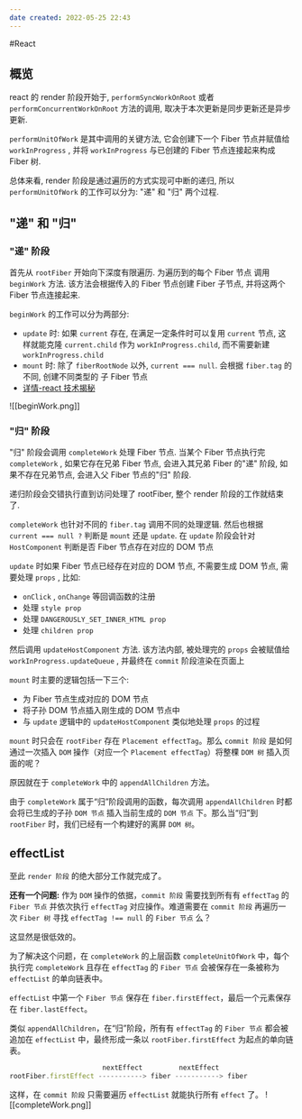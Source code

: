 ```yaml
---
date created: 2022-05-25 22:43
---
```

#React 

## 概览

react 的 render 阶段开始于, `performSyncWorkOnRoot` 或者 `performConcurrentWorkOnRoot` 方法的调用, 取决于本次更新是同步更新还是异步更新.

`performUnitOfWork` 是其中调用的关键方法, 它会创建下一个 Fiber 节点并赋值给 `workInProgress` , 并将 `workInProgress` 与已创建的 Fiber 节点连接起来构成 Fiber 树.

总体来看, render 阶段是通过遍历的方式实现可中断的递归, 所以 `performUnitOfWork` 的工作可以分为: "递" 和 "归" 两个过程.

## "递" 和 "归"

### "递" 阶段

首先从 `rootFiber` 开始向下深度有限遍历. 为遍历到的每个 Fiber 节点 调用 `beginWork` 方法. 该方法会根据传入的 Fiber 节点创建 Fiber 子节点, 并将这两个 Fiber 节点连接起来.

`beginWork` 的工作可以分为两部分:

- `update` 时: 如果 `current` 存在, 在满足一定条件时可以复用 `current` 节点, 这样就能克隆 `current.child` 作为 `workInProgress.child`, 而不需要新建 `workInProgress.child`
- `mount` 时: 除了 `fiberRootNode` 以外, `current === null`. 会根据 `fiber.tag` 的不同, 创建不同类型的 子 Fiber 节点
- [详情-react 技术揭秘](https://react.iamkasong.com/process/beginWork.html#%E6%96%B9%E6%B3%95%E6%A6%82%E8%A7%88)

![[beginWork.png]]

### "归" 阶段

"归" 阶段会调用 `completeWork` 处理 Fiber 节点. 当某个 Fiber 节点执行完 `completeWork` , 如果它存在兄弟 Fiber 节点, 会进入其兄弟 Fiber 的"递" 阶段, 如果不存在兄弟节点, 会进入父 Fiber 节点的"归" 阶段.

递归阶段会交错执行直到访问处理了 rootFiber, 整个 render 阶段的工作就结束了.

`completeWork` 也针对不同的 `fiber.tag` 调用不同的处理逻辑. 然后也根据 `current === null ?` 判断是 `mount` 还是 `update`. 在 `update` 阶段会针对 `HostComponent` 判断是否 Fiber 节点存在对应的 DOM 节点

`update` 时如果 Fiber 节点已经存在对应的 DOM 节点, 不需要生成 DOM 节点, 需要处理 `props` , 比如:

- `onClick` , `onChange` 等回调函数的注册
- 处理 `style prop`
- 处理 `DANGEROUSLY_SET_INNER_HTML prop`
- 处理 `children prop`

然后调用 `updateHostComponent` 方法. 该方法内部, 被处理完的 `props` 会被赋值给 `workInProgress.updateQueue` , 并最终在 `commit` 阶段渲染在页面上

`mount` 时主要的逻辑包括一下三个:

- 为 Fiber 节点生成对应的 DOM 节点
- 将子孙 DOM 节点插入刚生成的 DOM 节点中
- 与 `update` 逻辑中的 `updateHostComponent` 类似地处理 `props` 的过程

`mount` 时只会在 `rootFiber` 存在 `Placement effectTag`。那么 `commit 阶段` 是如何通过一次插入 `DOM` 操作（对应一个 `Placement effectTag`）将整棵 `DOM 树` 插入页面的呢？

原因就在于 `completeWork` 中的 `appendAllChildren` 方法。

由于 `completeWork` 属于“归”阶段调用的函数，每次调用 `appendAllChildren` 时都会将已生成的子孙 `DOM 节点` 插入当前生成的 `DOM 节点` 下。那么当“归”到 `rootFiber` 时，我们已经有一个构建好的离屏 `DOM 树`。

## effectList

至此 `render 阶段` 的绝大部分工作就完成了。

**还有一个问题:** 作为 `DOM` 操作的依据，`commit 阶段` 需要找到所有有 `effectTag` 的 `Fiber 节点` 并依次执行 `effectTag` 对应操作。难道需要在 `commit 阶段` 再遍历一次 `Fiber 树` 寻找 `effectTag !== null` 的 `Fiber 节点` 么？

这显然是很低效的。

为了解决这个问题，在 `completeWork` 的上层函数 `completeUnitOfWork` 中，每个执行完 `completeWork` 且存在 `effectTag` 的 `Fiber 节点` 会被保存在一条被称为 `effectList` 的单向链表中。

`effectList` 中第一个 `Fiber 节点` 保存在 `fiber.firstEffect`，最后一个元素保存在 `fiber.lastEffect`。

类似 `appendAllChildren`，在“归”阶段，所有有 `effectTag` 的 `Fiber 节点` 都会被追加在 `effectList` 中，最终形成一条以 `rootFiber.firstEffect` 为起点的单向链表。

```jsx
                       nextEffect         nextEffect
rootFiber.firstEffect -----------> fiber -----------> fiber
```

这样，在 `commit 阶段` 只需要遍历 `effectList` 就能执行所有 `effect` 了。
![[completeWork.png]]
